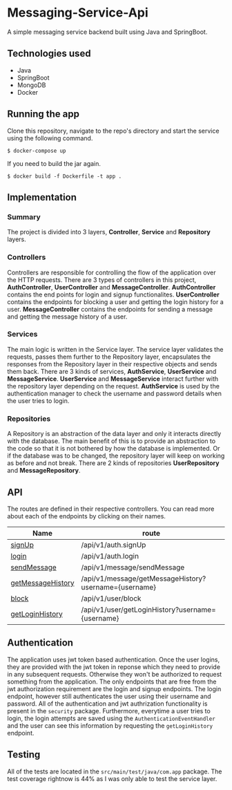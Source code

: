 # Messaging-Service-Api
A simple messaging service backend built using Java and SpringBoot.

## Technologies used
- Java
- SpringBoot
- MongoDB
- Docker

## Running the app
Clone this repository, navigate to the repo's directory and start the service using the following command.

```jshelllanguage
$ docker-compose up 
```

If you need to build the jar again.    
```jshelllanguage
$ docker build -f Dockerfile -t app .
 ```
## Implementation

### Summary
The project is divided into 3 layers, **Controller**, **Service** and **Repository** layers. 

### Controllers
Controllers are responsible for controlling the flow of the application over the HTTP requests. There are 3 types of controllers in this project, **AuthController**, **UserController** and **MessageController**. **AuthController** contains the end points for login and signup functionalites. **UserController** contains the endpoints for blocking a user and getting the login history for a user. **MessageController** contains the endpoints for sending a message and getting the message history of a user.

### Services
The main logic is written in the Service layer. The service layer validates the requests, passes them further to the Repository layer, encapsulates the responses from the Repository layer in their respective objects and sends them back. There are 3 kinds of services, **AuthService**, **UserService** and **MessageService**. **UserService** and **MessageService** interact further with the repository layer depending on the request. **AuthService** is used by the authentication manager to check the username and password details when the user tries to login.

### Repositories
A Repository is an abstraction of the data layer and only it interacts directly with the database. The main benefit of this is to provide an abstraction to the code so that it is not bothered by how the database is implemented. Or if the database was to be changed, the repository layer will keep on working as before and not break. There are 2 kinds of repositories **UserRepository** and **MessageRepository**.

## API
The routes are defined in their respective controllers. You can read more about each of the endpoints by clicking on their names. 

|Name                                                           |route                 
|---------------------------------------------------------------|------------------------------------------------------|
[signUp](documentation/auth/signUp.md)                          |/api/v1/auth.signUp                                   |
[login](documentation/auth/login.md)                            |/api/v1/auth.login                                    |         
[sendMessage](documentation/message/sendMessage.md)             |/api/v1/message/sendMessage                           |
[getMessageHistory](documentation/message/getMessageHistory.md) |/api/v1/message/getMessageHistory?username={username} |             
[block](documentation/user/block.md)                            |/api/v1/user/block                                    |
[getLoginHistory](documentation/user/getLoginHistory.md)        |/api/v1/user/getLoginHistory?username={username}      |


## Authentication
The application uses jwt token based authentication. Once the user logins, they are provided with the jwt token in reponse which they need to provide in any subsequent requests. Otherwise they won't be authorized to request something from the application. The only endpoints that are free from the jwt authorization requirement are the login and signup endpoints. The login endpoint, however still authenticates the user using their username and password. All of the authentication and jwt authrization functionality is present in the `security` package. Furthermore, everytime a user tries to login, the login attempts are saved using the `AuthenticationEventHandler` and the user can see this information by requesting the `getLoginHistory` endpoint.   

## Testing
All of the tests are located in the `src/main/test/java/com.app` package. The test coverage rightnow is 44% as I was only able to test the service layer.

